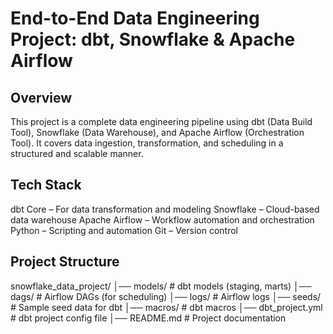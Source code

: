 # End-to-End Data Engineering Project: dbt, Snowflake & Apache Airflow
## Overview
This project is a complete data engineering pipeline using dbt (Data Build Tool), Snowflake (Data Warehouse), and Apache Airflow (Orchestration Tool). It covers data ingestion, transformation, and scheduling in a structured and scalable manner.

## Tech Stack
dbt Core – For data transformation and modeling
Snowflake – Cloud-based data warehouse
Apache Airflow – Workflow automation and orchestration
Python – Scripting and automation
Git – Version control
## Project Structure
 snowflake_data_project/
│──  models/                 # dbt models (staging, marts)
│──  dags/                   # Airflow DAGs (for scheduling)
│──  logs/                   # Airflow logs
│──  seeds/                  # Sample seed data for dbt
│──  macros/                 # dbt macros
│──  dbt_project.yml         # dbt project config file
│──  README.md               # Project documentation
